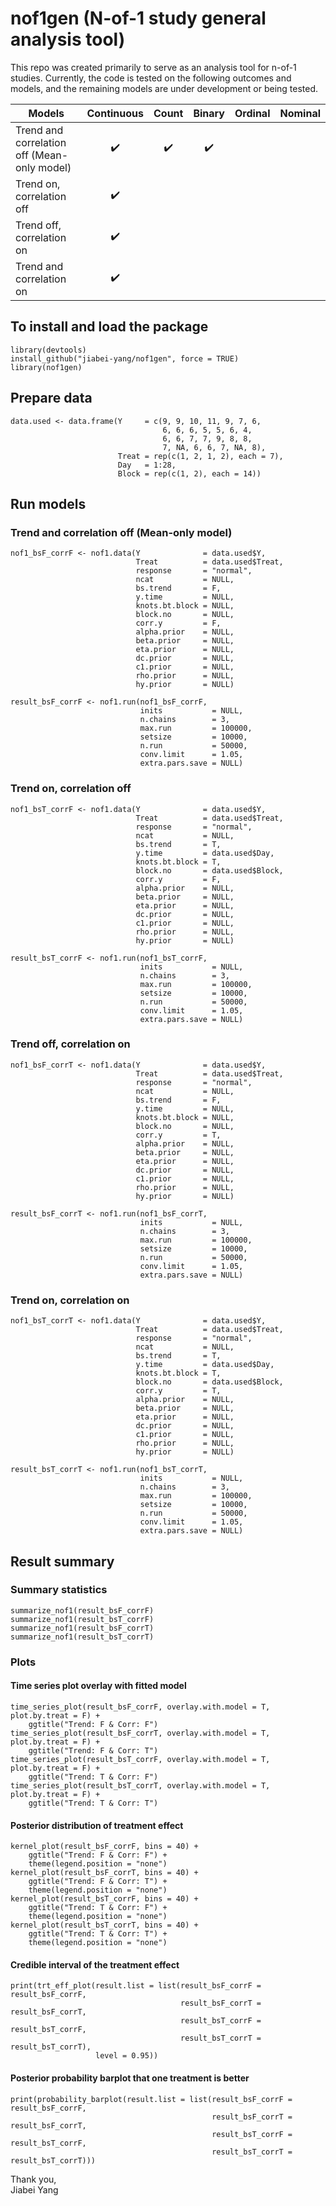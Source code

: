 # nof1gen (N-of-1 study general analysis tool)

This repo was created primarily to serve as an analysis tool for n-of-1 studies. Currently, the code is tested on the following outcomes and models, and the remaining models are under development or being tested.

| Models |  Continuous  |     Count    |    Binary    |   Ordinal    |   Nominal    |
| ------ | :----------: | :----------: | :----------: | :----------: | :----------: | 
| Trend and correlation off (Mean-only model) | :heavy_check_mark: | :heavy_check_mark: | :heavy_check_mark: |
| Trend on, correlation off | :heavy_check_mark: |
| Trend off, correlation on | :heavy_check_mark: |
| Trend and correlation on  | :heavy_check_mark: |

## To install and load the package

```{r}
library(devtools)
install_github("jiabei-yang/nof1gen", force = TRUE)
library(nof1gen)
```

## Prepare data
```{r}
data.used <- data.frame(Y     = c(9, 9, 10, 11, 9, 7, 6, 
                                  6, 6, 6, 5, 5, 6, 4, 
                                  6, 6, 7, 7, 9, 8, 8, 
                                  7, NA, 6, 6, 7, NA, 8),
                        Treat = rep(c(1, 2, 1, 2), each = 7),
                        Day   = 1:28,
                        Block = rep(c(1, 2), each = 14))
```


## Run models
### Trend and correlation off (Mean-only model)
```{r}
nof1_bsF_corrF <- nof1.data(Y              = data.used$Y, 
                            Treat          = data.used$Treat, 
                            response       = "normal", 
                            ncat           = NULL, 
                            bs.trend       = F,
                            y.time         = NULL, 
                            knots.bt.block = NULL,
                            block.no       = NULL,
                            corr.y         = F,
                            alpha.prior    = NULL, 
                            beta.prior     = NULL, 
                            eta.prior      = NULL, 
                            dc.prior       = NULL, 
                            c1.prior       = NULL,
                            rho.prior      = NULL, 
                            hy.prior       = NULL)

result_bsF_corrF <- nof1.run(nof1_bsF_corrF, 
                             inits           = NULL, 
                             n.chains        = 3,
                             max.run         = 100000, 
                             setsize         = 10000, 
                             n.run           = 50000,
                             conv.limit      = 1.05, 
                             extra.pars.save = NULL)
```

### Trend on, correlation off
```{r}
nof1_bsT_corrF <- nof1.data(Y              = data.used$Y, 
                            Treat          = data.used$Treat, 
                            response       = "normal", 
                            ncat           = NULL, 
                            bs.trend       = T,
                            y.time         = data.used$Day, 
                            knots.bt.block = T,
                            block.no       = data.used$Block,
                            corr.y         = F,
                            alpha.prior    = NULL, 
                            beta.prior     = NULL, 
                            eta.prior      = NULL, 
                            dc.prior       = NULL, 
                            c1.prior       = NULL,
                            rho.prior      = NULL, 
                            hy.prior       = NULL)

result_bsT_corrF <- nof1.run(nof1_bsT_corrF, 
                             inits           = NULL, 
                             n.chains        = 3,
                             max.run         = 100000, 
                             setsize         = 10000, 
                             n.run           = 50000,
                             conv.limit      = 1.05, 
                             extra.pars.save = NULL)
```

### Trend off, correlation on 
```{r}
nof1_bsF_corrT <- nof1.data(Y              = data.used$Y, 
                            Treat          = data.used$Treat, 
                            response       = "normal", 
                            ncat           = NULL, 
                            bs.trend       = F,
                            y.time         = NULL, 
                            knots.bt.block = NULL,
                            block.no       = NULL,
                            corr.y         = T,
                            alpha.prior    = NULL, 
                            beta.prior     = NULL, 
                            eta.prior      = NULL, 
                            dc.prior       = NULL, 
                            c1.prior       = NULL,
                            rho.prior      = NULL, 
                            hy.prior       = NULL)

result_bsF_corrT <- nof1.run(nof1_bsF_corrT, 
                             inits           = NULL, 
                             n.chains        = 3,
                             max.run         = 100000, 
                             setsize         = 10000, 
                             n.run           = 50000,
                             conv.limit      = 1.05, 
                             extra.pars.save = NULL)
```
### Trend on, correlation on
```{r}
nof1_bsT_corrT <- nof1.data(Y              = data.used$Y, 
                            Treat          = data.used$Treat, 
                            response       = "normal", 
                            ncat           = NULL, 
                            bs.trend       = T,
                            y.time         = data.used$Day, 
                            knots.bt.block = T,
                            block.no       = data.used$Block,
                            corr.y         = T,
                            alpha.prior    = NULL, 
                            beta.prior     = NULL, 
                            eta.prior      = NULL, 
                            dc.prior       = NULL, 
                            c1.prior       = NULL,
                            rho.prior      = NULL, 
                            hy.prior       = NULL)

result_bsT_corrT <- nof1.run(nof1_bsT_corrT, 
                             inits           = NULL, 
                             n.chains        = 3,
                             max.run         = 100000, 
                             setsize         = 10000, 
                             n.run           = 50000,
                             conv.limit      = 1.05, 
                             extra.pars.save = NULL)
```

## Result summary
### Summary statistics
```{r}
summarize_nof1(result_bsF_corrF)
summarize_nof1(result_bsT_corrF)
summarize_nof1(result_bsF_corrT)
summarize_nof1(result_bsT_corrT)
```

### Plots
#### Time series plot overlay with fitted model
```{r}
time_series_plot(result_bsF_corrF, overlay.with.model = T, plot.by.treat = F) +
    ggtitle("Trend: F & Corr: F")
time_series_plot(result_bsF_corrT, overlay.with.model = T, plot.by.treat = F) +
    ggtitle("Trend: F & Corr: T")
time_series_plot(result_bsT_corrF, overlay.with.model = T, plot.by.treat = F) +
    ggtitle("Trend: T & Corr: F") 
time_series_plot(result_bsT_corrT, overlay.with.model = T, plot.by.treat = F) +
    ggtitle("Trend: T & Corr: T") 
```

#### Posterior distribution of treatment effect
```{r}
kernel_plot(result_bsF_corrF, bins = 40) + 
    ggtitle("Trend: F & Corr: F") + 
    theme(legend.position = "none")
kernel_plot(result_bsF_corrT, bins = 40) + 
    ggtitle("Trend: F & Corr: T") + 
    theme(legend.position = "none")
kernel_plot(result_bsT_corrF, bins = 40) + 
    ggtitle("Trend: T & Corr: F") + 
    theme(legend.position = "none")
kernel_plot(result_bsT_corrT, bins = 40) + 
    ggtitle("Trend: T & Corr: T") + 
    theme(legend.position = "none")
```

#### Credible interval of the treatment effect
```{r}
print(trt_eff_plot(result.list = list(result_bsF_corrF = result_bsF_corrF,
                                      result_bsF_corrT = result_bsF_corrT,
                                      result_bsT_corrF = result_bsT_corrF,
                                      result_bsT_corrT = result_bsT_corrT),
                   level = 0.95))
```

#### Posterior probability barplot that one treatment is better
```{r}
print(probability_barplot(result.list = list(result_bsF_corrF = result_bsF_corrF,
                                             result_bsF_corrT = result_bsF_corrT,
                                             result_bsT_corrF = result_bsT_corrF,
                                             result_bsT_corrT = result_bsT_corrT)))
```


Thank you,    
Jiabei Yang
